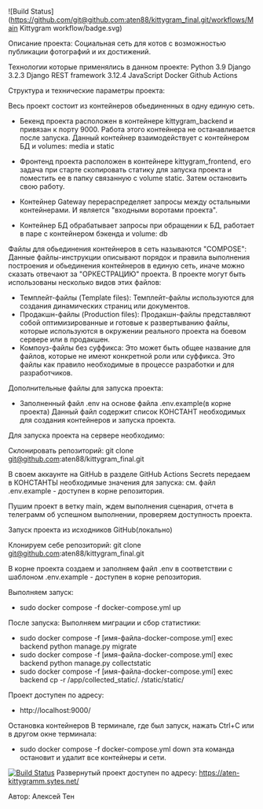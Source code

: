 ![Build Status](https://github.com/git@github.com:aten88/kittygram_final.git/workflows/Main Kittygram workflow/badge.svg)

Описание проекта:
Социальная сеть для котов с возможностью публикации фотографий и их достижений.

Технологии которые применялись в данном проекте:
Python 3.9
Django 3.2.3
Django REST framework 3.12.4
JavaScript
Docker
Github Actions


Структура и технические параметры проекта:

  Весь проект состоит из контейнеров обьединенных в одну единую сеть.
  - Бекенд проекта расположен в контейнере kittygram_backend и привязан к порту 9000. 
    Работа этого контейнера не останавливается после запуска.
    Данный контейнер взаимодействует с контейнером БД и volumes: media и static

  - Фронтенд проекта расположен в контейнере kittygram_frontend, его задача при старте скопировать статику для запуска проекта
    и поместить ее в папку связанную с volume static. Затем остановить свою работу.

  - Контейнер Gateway перераспределяет запросы между остальными контейнерами. И является "входными воротами проекта".

  - Контейнер БД обрабатывает запросы при обращении к БД, работает в паре с контейнером бэкенда и volume: db

  Файлы для обьединения контейнеров в сеть называются "COMPOSE":
  Данные файлы-инструкции описывают порядок и правила выполнения построения и обьединения контейнеров в единую сеть,
  иначе можно сказать отвечают за "ОРКЕСТРАЦИЮ" проекта. В проекте могут быть использованы несколько видов этих файлов:
   - Темплейт-файлы (Template files): Темплейт-файлы используются для создания динамических страниц или документов.
   - Продакшн-файлы (Production files): Продакшн-файлы представляют собой оптимизированные и готовые к развертыванию файлы, 
     которые используются в окружении реального проекта на боевом сервере или в продакшен.
   - Компоуз-файлы без суффикса: Это может быть общее название для файлов, которые не имеют конкретной роли или суффикса.
     Это файлы как правило необходимые в процессе разработки и для разработчиков.

  Дополнительные файлы для запуска проекта:
   - Заполненный файл .env на основе файла .env.example(в корне проекта)
     Данный файл содержит список КОНСТАНТ необходимых для создания контейнеров и запуска проекта.


Для запуска проекта на сервере необходимо:

Склонировать репозиторий:
git clone git@github.com:aten88/kittygram_final.git

В своем аккаунте на GitHub в разделе GitHub Actions Secrets передаем в КОНСТАНТЫ необходимые значения для запуска:
см. файл .env.example - доступен в корне репозитория.

Пушим проект в ветку main, ждем выполнения сценария,
отчета в телеграмм об успешном выполнении, проверяем доступность проекта.


Запуск проекта из исходников GitHub(локально)

Клонируем себе репозиторий:
git clone git@github.com:aten88/kittygram_final.git

В корне проекта создаем и заполняем файл .env в 
соответствии с шаблоном .env.example - доступен в корне репозитория.

Выполняем запуск:
 - sudo docker compose -f docker-compose.yml up

После запуска: Выполняем миграции и сбор статистики:
 - sudo docker compose -f [имя-файла-docker-compose.yml] exec backend python manage.py migrate
 - sudo docker compose -f [имя-файла-docker-compose.yml] exec backend python manage.py collectstatic
 - sudo docker compose -f [имя-файла-docker-compose.yml] exec backend cp -r /app/collected_static/. /static/static/

Проект доступен по адресу:
 - http://localhost:9000/

Остановка контейнеров
В терминале, где был запуск, нажать Ctrl+С или в другом окне терминала:
 - sudo docker compose -f docker-compose.yml down
 эта команда остановит и удалит все контейнеры и сети.


[![Build Status](https://travis-ci.org/aten88/kittygram_final.svg?branch=master)](https://travis-ci.org/aten88/kittygram_final)
Развернутый проект доступен по адресу: https://aten-kittygramm.sytes.net/


Автор:
Алексей Тен